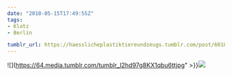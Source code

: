 ```yaml
---
date: "2010-05-15T17:49:55Z"
tags:
- Klotz
- Berlin

tumblr_url: https://haesslicheplastiktiereundzeugs.tumblr.com/post/601838540
---
```

![](https://64.media.tumblr.com/tumblr_l2hd97g8KX1qbu6ttjpg" >}}![](https://64.media.tumblr.com/tumblr_l2hd9kUxoq1qbu6tt.jpg)


